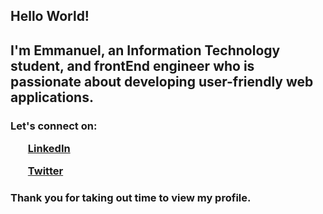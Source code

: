 <h2> Hello World!
<h2 className="font-bold text-2xl"> I'm Emmanuel, an Information Technology student, and frontEnd engineer who is passionate about developing user-friendly web applications.</h2>
<h3>
Let's connect on:

<ol><a href="https://www.linkedin.com/in/agboola-emmanuel-ab0196224/?lipi=urn%3Ali%3Apage%3Ad_flagship3_profile_view_base%3B5Boi%2Fcy%2BQNiRMheQxk%2BBiQ%3D%3D">LinkedIn</a></ol>
<ol><a href="https://twitter.com/Tom_Agboola">Twitter</a></ol>
</h3>
  
  <h3>
    Thank you for taking out time to view my profile.
  </h3>

